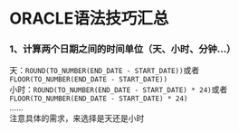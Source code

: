 # ORACLE语法技巧汇总

### 1、计算两个日期之间的时间单位（天、小时、分钟...）  
天：`ROUND(TO_NUMBER(END_DATE - START_DATE))`或者`FLOOR(TO_NUMBER(END_DATE - START_DATE))`  
小时：`ROUND(TO_NUMBER(END_DATE - START_DATE) * 24)`或者`FLOOR(TO_NUMBER(END_DATE - START_DATE) * 24)`  
......  
注意具体的需求，来选择是天还是小时
